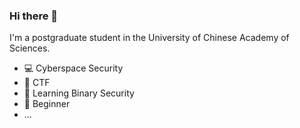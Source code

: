### Hi there 👋

<!--
**lcyfrank/lcyfrank** is a ✨ _special_ ✨ repository because its `README.md` (this file) appears on your GitHub profile.

- 🔭 I’m currently working on ...
- 🌱 I’m currently learning ...
- 👯 I’m looking to collaborate on ...
- 🤔 I’m looking for help with ...
- 💬 Ask me about ...
- 📫 How to reach me: ...
- 😄 Pronouns: ...
- ⚡ Fun fact: ...
-->


I'm a postgraduate student in the University of Chinese Academy of Sciences.

- 💻 Cyberspace Security
- 🚩 CTF
- 💬 Learning Binary Security
- 📖 Beginner
- ...
